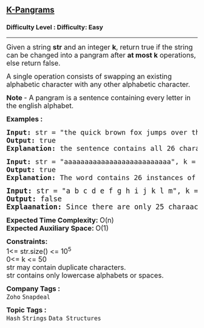 <h2><a href="https://www.geeksforgeeks.org/problems/k-pangrams0909/1">K-Pangrams</a></h2><h3>Difficulty Level : Difficulty: Easy</h3><hr><div class="problems_problem_content__Xm_eO"><p><span style="font-size: 18px;">Given a string <strong>str</strong> and an integer <strong>k</strong>, return true if the string can be changed into a pangram after <strong>at most k</strong> operations, else return false.</span></p>
<p><span style="font-size: 18px;">A single operation consists of swapping an existing alphabetic character with any other alphabetic character.</span></p>
<p><span style="font-size: 18px;"><strong>Note </strong>-&nbsp;</span><span style="font-size: 18px;">A pangram is a sentence containing every letter in the english alphabet.</span></p>
<p><strong><span style="font-size: 18px;">Examples :</span></strong></p>
<pre><span style="font-size: 18px;"><strong>Input: </strong>str = "the quick brown fox jumps over the lazy dog", k = 0
<strong>Output: </strong>true
<strong>Explanation:</strong> the sentence contains all 26 characters and is already a pangram.</span></pre>
<pre><strong style="font-size: 18px;">Input:</strong><span style="font-size: 18px;"> str = "aaaaaaaaaaaaaaaaaaaaaaaaaa", k = 25&nbsp;<br></span><strong style="font-size: 18px;">Output:</strong><span style="font-size: 18px;"> true<br></span><strong style="font-size: 18px;">Explanation:&nbsp;</strong><span style="font-size: 18px;">The word contains 26 instances of 'a'. Since only 25 operations are allowed. We can keep 1 instance and change all others to make str a pangram.<br></span></pre>
<pre><span style="font-size: 14pt;"><strong>Input:</strong> str = "a b c d e f g h i j k l m", k = 20</span><br><span style="font-size: 14pt;"><strong>Output:</strong> false<br><strong>Explaanation: </strong>Since there are only 25 charaacters only in this case, so no amount of swapping we can have complete alphabets here.</span></pre>
<p><span style="font-size: 18px;"><strong>Expected Time Complexity:&nbsp;</strong>O(n)<br><strong>Expected Auxiliary Space:&nbsp;</strong>O(1)&nbsp;&nbsp;</span></p>
<p><span style="font-size: 18px;"><strong>Constraints:</strong><br>1&lt;= str.size() &lt;= 10<sup>5</sup><br>0&lt;= k &lt;= 50<br>str may contain duplicate characters.<br>str contains only lowercase alphabets or spaces.</span></p></div><p><span style=font-size:18px><strong>Company Tags : </strong><br><code>Zoho</code>&nbsp;<code>Snapdeal</code>&nbsp;<br><p><span style=font-size:18px><strong>Topic Tags : </strong><br><code>Hash</code>&nbsp;<code>Strings</code>&nbsp;<code>Data Structures</code>&nbsp;